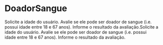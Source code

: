# DoadorSangue
Solicite a idade do usuário. Avalie se ele pode ser doador de sangue (i.e. possui idade entre 18 e 67 anos). Informe o resultado da avaliação.Solicite a idade do usuário. Avalie se ele pode ser doador de sangue (i.e. possui idade entre 18 e 67 anos). Informe o resultado da avaliação.
